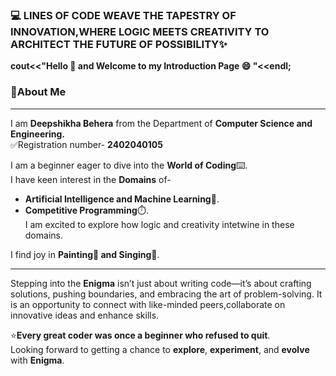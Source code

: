 ### **💻 LINES OF CODE WEAVE THE TAPESTRY OF INNOVATION,WHERE LOGIC MEETS CREATIVITY TO ARCHITECT THE FUTURE OF POSSIBILITY✨**

**cout<<"Hello 👋 and Welcome to my Introduction Page 😄 "<<endl;**
### **📌About Me**
---

I am **Deepshikha Behera** from the Department of **Computer Science and Engineering.**  
✅Registration number- **2402040105** 

I am a beginner eager to dive into the **World of Coding**⌨️.  
I have keen interest in the **Domains** of-
* **Artificial Intelligence and Machine Learning**🤖.  
* **Competitive Programming**⏱️.  
I am excited to explore how logic and creativity intetwine in these domains.
  
I find joy in **Painting🎨 and Singing🎤**.
***
  
Stepping into the **Enigma** isn’t just about writing code—it’s about crafting solutions, pushing boundaries, and embracing the art of problem-solving. It is an opportunity to connect with like-minded peers,collaborate on innovative ideas and enhance skills.  

⭐**Every great coder was once a beginner who refused to quit**.  
Looking forward to getting a chance to **explore**, **experiment**, and **evolve** with **Enigma**. 

